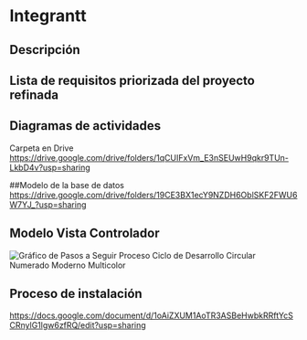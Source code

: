 # Integrantt

## Descripción 

## Lista de requisitos priorizada del proyecto refinada

## Diagramas de actividades
Carpeta en Drive 
https://drive.google.com/drive/folders/1qCUIFxVm_E3nSEUwH9qkr9TUn-LkbD4v?usp=sharing

##Modelo de la base de datos 
https://drive.google.com/drive/folders/19CE3BX1ecY9NZDH6OblSKF2FWU6W7YJ_?usp=sharing

## Modelo Vista Controlador

![Gráfico de Pasos a Seguir Proceso Ciclo de Desarrollo Circular Numerado Moderno Multicolor](https://github.com/111linblink/integradora-II/assets/146273461/9b446426-1ff8-4e08-b59d-f9d3cf9e1af0)

## Proceso de instalación
https://docs.google.com/document/d/1oAiZXUM1AoTR3ASBeHwbkRRftYcSCRnylG1lgw6zfRQ/edit?usp=sharing



